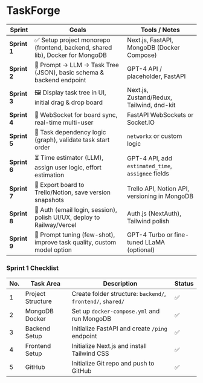 # TaskForge

| Sprint       | Goals                                                                 | Tools / Notes                                      |
| ------------ | --------------------------------------------------------------------- | -------------------------------------------------- |
| **Sprint 1** | ✅ Setup project monorepo (frontend, backend, shared lib), Docker for MongoDB | Next.js, FastAPI, MongoDB (Docker Compose)         |
| **Sprint 2** | 🔁 Prompt → LLM → Task Tree (JSON), basic schema & backend endpoint   | GPT-4 API / placeholder, FastAPI                   |
| **Sprint 3** | 🖼️ Display task tree in UI, initial drag & drop board                 | Next.js, Zustand/Redux, Tailwind, dnd-kit          |
| **Sprint 4** | 🔁 WebSocket for board sync, real-time multi-user                     | FastAPI WebSockets or Socket.IO                    |
| **Sprint 5** | 🔗 Task dependency logic (graph), validate task start order           | `networkx` or custom logic                         |
| **Sprint 6** | ⏳ Time estimator (LLM), assign user logic, effort estimation          | GPT-4 API, add `estimated_time`, `assignee` fields |
| **Sprint 7** | 💾 Export board to Trello/Notion, save version snapshots              | Trello API, Notion API, versioning in MongoDB      |
| **Sprint 8** | 🔐 Auth (email login, session), polish UI/UX, deploy to Railway/Vercel| Auth.js (NextAuth), Tailwind polish                |
| **Sprint 9** | 🧠 Prompt tuning (few-shot), improve task quality, custom model option| GPT-4 Turbo or fine-tuned LLaMA (optional)         |

### Sprint 1 Checklist

| No. | Task Area         | Description                                         | Status |
|-----|-------------------|-----------------------------------------------------|--------|
| 1   | Project Structure | Create folder structure: `backend/`, `frontend/`, `shared/` | ✅      |
| 2   | MongoDB Docker    | Set up `docker-compose.yml` and run MongoDB         | ✅      |
| 3   | Backend Setup     | Initialize FastAPI and create `/ping` endpoint      | ✅      |
| 4   | Frontend Setup    | Initialize Next.js and install Tailwind CSS         | ✅      |
| 5   | GitHub            | Initialize Git repo and push to GitHub              | ✅      |